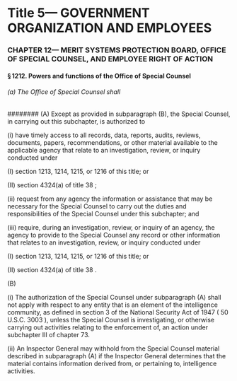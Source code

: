 
# Title 5— GOVERNMENT ORGANIZATION AND EMPLOYEES
### CHAPTER 12— MERIT SYSTEMS PROTECTION BOARD, OFFICE OF SPECIAL COUNSEL, AND EMPLOYEE RIGHT OF ACTION
#### § 1212. Powers and functions of the Office of Special Counsel
###### (a) The Office of Special Counsel shall
######## (A) Except as provided in subparagraph (B), the Special Counsel, in carrying out this subchapter, is authorized to

(i) have timely access to all records, data, reports, audits, reviews, documents, papers, recommendations, or other material available to the applicable agency that relate to an investigation, review, or inquiry conducted under

(I) section 1213, 1214, 1215, or 1216 of this title; or

(II) section 4324(a) of title 38 ;

(ii) request from any agency the information or assistance that may be necessary for the Special Counsel to carry out the duties and responsibilities of the Special Counsel under this subchapter; and

(iii) require, during an investigation, review, or inquiry of an agency, the agency to provide to the Special Counsel any record or other information that relates to an investigation, review, or inquiry conducted under

(I) section 1213, 1214, 1215, or 1216 of this title; or

(II) section 4324(a) of title 38 .

(B)

(i) The authorization of the Special Counsel under subparagraph (A) shall not apply with respect to any entity that is an element of the intelligence community, as defined in section 3 of the National Security Act of 1947 ( 50 U.S.C. 3003 ), unless the Special Counsel is investigating, or otherwise carrying out activities relating to the enforcement of, an action under subchapter III of chapter 73.

(ii) An Inspector General may withhold from the Special Counsel material described in subparagraph (A) if the Inspector General determines that the material contains information derived from, or pertaining to, intelligence activities.
